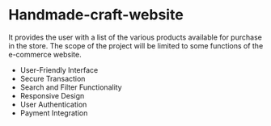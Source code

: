 # Handmade-craft-website
It provides the user with a list of the various products available for purchase in the store. The scope of the project will be limited to some functions of the e-commerce website.
* User-Friendly Interface
* Secure Transaction
* Search and Filter Functionality
* Responsive Design
* User Authentication
* Payment Integration
  
